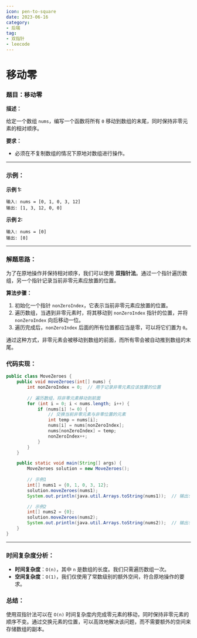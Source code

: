 ```yaml
---
icon: pen-to-square
date: 2023-06-16
category:
- 后端
tag:
- 双指针
- leecode
---
```

# 移动零

### **题目：移动零**

**描述：**

给定一个数组 `nums`，编写一个函数将所有 `0` 移动到数组的末尾，同时保持非零元素的相对顺序。

**要求：**
- 必须在不复制数组的情况下原地对数组进行操作。

---

### **示例：**

**示例 1:**
```
输入: nums = [0, 1, 0, 3, 12]
输出: [1, 3, 12, 0, 0]
```

**示例 2:**
```
输入: nums = [0]
输出: [0]
```

---

### **解题思路：**

为了在原地操作并保持相对顺序，我们可以使用 **双指针法**。通过一个指针遍历数组，另一个指针记录当前非零元素应放置的位置。

**算法步骤：**
1. 初始化一个指针 `nonZeroIndex`，它表示当前非零元素应放置的位置。
2. 遍历数组，当遇到非零元素时，将其移动到 `nonZeroIndex` 指针的位置，并将 `nonZeroIndex` 向后移动一位。
3. 遍历完成后，`nonZeroIndex` 后面的所有位置都应当是零，可以将它们置为 `0`。

通过这种方式，非零元素会被移动到数组的前面，而所有零会被自动推到数组的末尾。

### **代码实现：**

```java
public class MoveZeroes {
    public void moveZeroes(int[] nums) {
        int nonZeroIndex = 0;  // 用于记录非零元素应该放置的位置
        
        // 遍历数组，将非零元素移动到前面
        for (int i = 0; i < nums.length; i++) {
            if (nums[i] != 0) {
                // 交换当前非零元素与非零位置的元素
                int temp = nums[i];
                nums[i] = nums[nonZeroIndex];
                nums[nonZeroIndex] = temp;
                nonZeroIndex++;
            }
        }
    }

    public static void main(String[] args) {
        MoveZeroes solution = new MoveZeroes();
        
        // 示例1
        int[] nums1 = {0, 1, 0, 3, 12};
        solution.moveZeroes(nums1);
        System.out.println(java.util.Arrays.toString(nums1));  // 输出: [1, 3, 12, 0, 0]

        // 示例2
        int[] nums2 = {0};
        solution.moveZeroes(nums2);
        System.out.println(java.util.Arrays.toString(nums2));  // 输出: [0]
    }
}
```

---

### **时间复杂度分析：**
- **时间复杂度**：`O(n)`，其中 `n` 是数组的长度。我们只需遍历数组一次。
- **空间复杂度**：`O(1)`，我们仅使用了常数级别的额外空间，符合原地操作的要求。

### **总结：**

使用双指针法可以在 `O(n)` 时间复杂度内完成零元素的移动，同时保持非零元素的顺序不变。通过交换元素的位置，可以高效地解决该问题，而不需要额外的空间来存储数组的副本。

